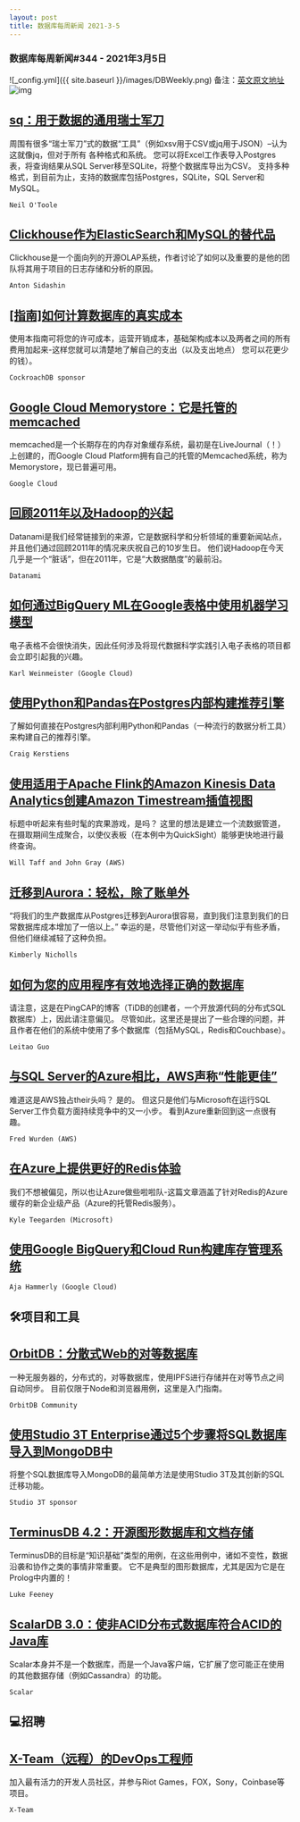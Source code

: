 ```yaml
---
layout: post
title: 数据库每周新闻 2021-3-5
---
```

### 数据库每周新闻#344 - 2021年3月5日
![_config.yml]({{ site.baseurl }}/images/DBWeekly.png)
备注：[英文原文地址](https://dbweekly.com/issues/344)
![img](https://res.cloudinary.com/cpress/image/upload/w_1280,e_sharpen:60/mq5rff2zgbd2mfalului.jpg)


## [sq：用于数据的通用瑞士军刀](https://dbweekly.com/link/104215/web)
周围有很多“瑞士军刀”式的数据“工具”（例如xsv用于CSV或jq用于JSON）–认为这就像jq，但对于所有 各种格式和系统。 您可以将Excel工作表导入Postgres表，将查询结果从SQL Server移至SQLite，将整个数据库导出为CSV。 支持多种格式，到目前为止，支持的数据库包括Postgres，SQLite，SQL Server和MySQL。

`Neil O'Toole`


## [Clickhouse作为ElasticSearch和MySQL的替代品](https://dbweekly.com/link/104218/web)
Clickhouse是一个面向列的开源OLAP系统，作者讨论了如何以及重要的是他的团队将其用于项目的日志存储和分析的原因。

`Anton Sidashin`


## [[指南]如何计算数据库的真实成本](https://dbweekly.com/link/104220/web)
使用本指南可将您的许可成本，运营开销成本，基础架构成本以及两者之间的所有费用加起来-这样您就可以清楚地了解自己的支出（以及支出地点） 您可以花更少的钱）。

`CockroachDB sponsor`


## [Google Cloud Memorystore：它是托管的memcached](https://dbweekly.com/link/104221/web)
memcached是一个长期存在的内存对象缓存系统，最初是在LiveJournal（！）上创建的，而Google Cloud Platform拥有自己的托管的Memcached系统，称为Memorystore，现已普遍可用。

`Google Cloud`


## [回顾2011年以及Hadoop的兴起](https://dbweekly.com/link/104223/web)
Datanami是我们经常链接到的来源，它是数据科学和分析领域的重要新闻站点，并且他们通过回顾2011年的情况来庆祝自己的10岁生日。 他们说Hadoop在今天几乎是一个“脏话”，但在2011年，它是“大数据酷度”的最前沿。

`Datanami`

## [如何通过BigQuery ML在Google表格中使用机器学习模型](https://dbweekly.com/link/104227/web)
电子表格不会很快消失，因此任何涉及将现代数据科学实践引入电子表格的项目都会立即引起我的兴趣。

`Karl Weinmeister (Google Cloud)`


## [使用Python和Pandas在Postgres内部构建推荐引擎](https://dbweekly.com/link/104228/web)
了解如何直接在Postgres内部利用Python和Pandas（一种流行的数据分析工具）来构建自己的推荐引擎。

`Craig Kerstiens`


## [使用适用于Apache Flink的Amazon Kinesis Data Analytics创建Amazon Timestream插值视图](https://dbweekly.com/link/104230/web)
标题中听起来有些时髦的宾果游戏，是吗？ 这里的想法是建立一个流数据管道，在摄取期间生成聚合，以使仪表板（在本例中为QuickSight）能够更快地进行最终查询。

`Will Taff and John Gray (AWS)`


## [迁移到Aurora：轻松，除了账单外](https://dbweekly.com/link/104231/web)
“将我们的生产数据库从Postgres迁移到Aurora很容易，直到我们注意到我们的日常数据库成本增加了一倍以上。” 幸运的是，尽管他们对这一举动似乎有些矛盾，但他们继续减轻了这种负担。

`Kimberly Nicholls`


## [如何为您的应用程序有效地选择正确的数据库](https://dbweekly.com/link/104232/web)
请注意，这是在PingCAP的博客（TiDB的创建者，一个开放源代码的分布式SQL数据库）上，因此请注意偏见。 尽管如此，这里还是提出了一些合理的问题，并且作者在他们的系统中使用了多个数据库（包括MySQL，Redis和Couchbase）。

`Leitao Guo`


## [与SQL Server的Azure相比，AWS声称“性能更佳”](https://dbweekly.com/link/104234/web)
难道这是AWS独占their头吗？ 是的。 但这只是他们与Microsoft在运行SQL Server工作负载方面持续竞争中的又一小步。 看到Azure重新回到这一点很有趣。

`Fred Wurden (AWS)`


## [在Azure上提供更好的Redis体验](https://dbweekly.com/link/104233/web)
我们不想被偏见，所以也让Azure做些啦啦队-这篇文章涵盖了针对Redis的Azure缓存的新企业级产品（Azure的托管Redis服务）。

`Kyle Teegarden (Microsoft)`


## [使用Google BigQuery和Cloud Run构建库存管理系统](https://dbweekly.com/link/104235/web)

`Aja Hammerly (Google Cloud)`

## 🛠项目和工具

## [OrbitDB：分散式Web的对等数据库](https://dbweekly.com/link/104236/web)
一种无服务器的，分布式的，对等数据库，使用IPFS进行存储并在对等节点之间自动同步。 目前仅限于Node和浏览器用例，这里是入门指南。

`OrbitDB Community`


## [使用Studio 3T Enterprise通过5个步骤将SQL数据库导入到MongoDB中](https://dbweekly.com/link/104238/web)
将整个SQL数据库导入MongoDB的最简单方法是使用Studio 3T及其创新的SQL迁移功能。

`Studio 3T sponsor`


## [TerminusDB 4.2：开源图形数据库和文档存储](https://dbweekly.com/link/104239/web)
TerminusDB的目标是“知识基础”类型的用例，在这些用例中，诸如不变性，数据沿袭和协作之类的事情非常重要。 它不是典型的图形数据库，尤其是因为它是在Prolog中内置的！

`Luke Feeney`


## [ScalarDB 3.0：使非ACID分布式数据库符合ACID的Java库](https://dbweekly.com/link/104242/web)
Scalar本身并不是一个数据库，而是一个Java客户端，它扩展了您可能正在使用的其他数据存储（例如Cassandra）的功能。

`Scalar`

## 💻招聘

## [X-Team（远程）的DevOps工程师](https://dbweekly.com/link/104243/web)
加入最有活力的开发人员社区，并参与Riot Games，FOX，Sony，Coinbase等项目。

`X-Team`

